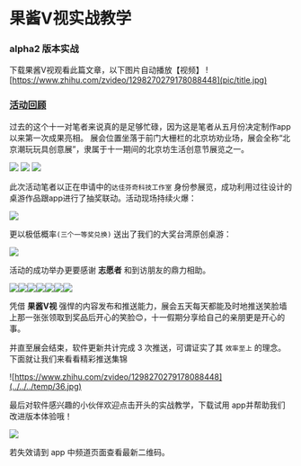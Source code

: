 # 果酱V视实战教学

### alpha2 版本实战

下载果酱V视观看此篇文章，以下图片自动播放【视频】
![https://www.zhihu.com/zvideo/1298270279178088448](pic/title.jpg)

### [活动回顾](1)
过去的这个十一对笔者来说真的是足够忙碌，因为这是笔者从五月份决定制作app以来第一次成果亮相。
展会位置坐落于前门大栅栏的北京坊劝业场，展会全称“北京潮玩玩具创意展”，隶属于十一期间的北京坊生活创意节展览之一。

![](../../../temp/36.jpg)
![](../../../temp/35.jpg)
![](../../../temp/10.jpg)

此次活动笔者以正在申请中的`达佳芬奇科技工作室` 身份参展览，成功利用过往设计的桌游作品跟app进行了抽奖联动。活动现场持续火爆：

![](../../../temp/huodong.jpg)

更以极低概率`(三个一等奖兑换)` 送出了我们的大奖台湾原创桌游：

![](../../../temp/reward.jpg)

活动的成功举办更要感谢 **志愿者** 和到访朋友的鼎力相助。

![](../../../temp/8.jpg)![](../../../temp/28.jpg)![](../../../temp/33.jpg)![](../../../temp/34.jpg)![](../../../temp/xiaobei.jpg)![](../../../temp/shuige.jpg)![](../../../temp/sanren.jpg)

凭借 **果酱V视** 强悍的内容发布和推送能力，展会五天每天都能及时地推送笑脸墙上那一张张领取到奖品后开心的笑脸😊，十一假期分享给自己的亲朋更是开心的事。

并直至展会结束，软件更新共计完成 3 次推送，可谓证实了其 `效率至上` 的理念。
下面就让我们来看看精彩推送集锦

![https://www.zhihu.com/zvideo/1298270279178088448](../../../temp/36.jpg)



最后对软件感兴趣的小伙伴欢迎点击开头的实战教学，下载试用 app并帮助我们改进版本体验哦！

![](../../../qrcode/shiyichaowan_.pic_sd.jpg)

若失效请到 app 中频道页面查看最新二维码。

